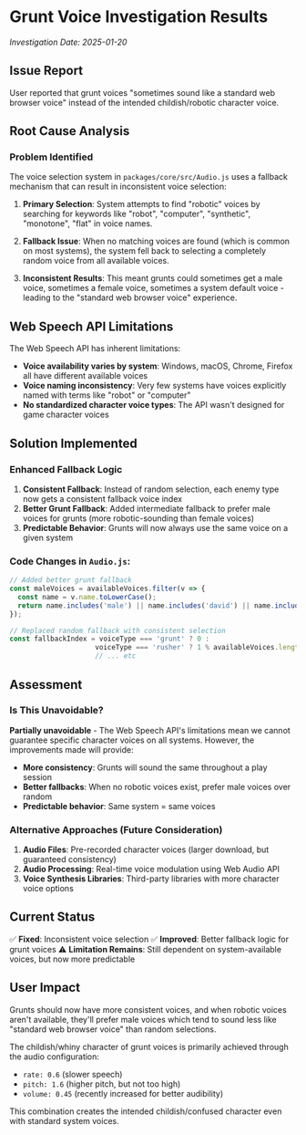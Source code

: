 # Grunt Voice Investigation Results

_Investigation Date: 2025-01-20_

## Issue Report

User reported that grunt voices "sometimes sound like a standard web browser voice" instead of the intended childish/robotic character voice.

## Root Cause Analysis

### Problem Identified

The voice selection system in `packages/core/src/Audio.js` uses a fallback mechanism that can result in inconsistent voice selection:

1. **Primary Selection**: System attempts to find "robotic" voices by searching for keywords like "robot", "computer", "synthetic", "monotone", "flat" in voice names.

2. **Fallback Issue**: When no matching voices are found (which is common on most systems), the system fell back to selecting a completely random voice from all available voices.

3. **Inconsistent Results**: This meant grunts could sometimes get a male voice, sometimes a female voice, sometimes a system default voice - leading to the "standard web browser voice" experience.

## Web Speech API Limitations

The Web Speech API has inherent limitations:

- **Voice availability varies by system**: Windows, macOS, Chrome, Firefox all have different available voices
- **Voice naming inconsistency**: Very few systems have voices explicitly named with terms like "robot" or "computer"
- **No standardized character voice types**: The API wasn't designed for game character voices

## Solution Implemented

### Enhanced Fallback Logic

1. **Consistent Fallback**: Instead of random selection, each enemy type now gets a consistent fallback voice index
2. **Better Grunt Fallback**: Added intermediate fallback to prefer male voices for grunts (more robotic-sounding than female voices)
3. **Predictable Behavior**: Grunts will now always use the same voice on a given system

### Code Changes in `Audio.js`:

```javascript
// Added better grunt fallback
const maleVoices = availableVoices.filter(v => {
  const name = v.name.toLowerCase();
  return name.includes('male') || name.includes('david') || name.includes('alex');
});

// Replaced random fallback with consistent selection
const fallbackIndex = voiceType === 'grunt' ? 0 :
                     voiceType === 'rusher' ? 1 % availableVoices.length :
                     // ... etc
```

## Assessment

### Is This Unavoidable?

**Partially unavoidable** - The Web Speech API's limitations mean we cannot guarantee specific character voices on all systems. However, the improvements made will provide:

- **More consistency**: Grunts will sound the same throughout a play session
- **Better fallbacks**: When no robotic voices exist, prefer male voices over random
- **Predictable behavior**: Same system = same voices

### Alternative Approaches (Future Consideration)

1. **Audio Files**: Pre-recorded character voices (larger download, but guaranteed consistency)
2. **Audio Processing**: Real-time voice modulation using Web Audio API
3. **Voice Synthesis Libraries**: Third-party libraries with more character voice options

## Current Status

✅ **Fixed**: Inconsistent voice selection
✅ **Improved**: Better fallback logic for grunt voices
⚠️ **Limitation Remains**: Still dependent on system-available voices, but now more predictable

## User Impact

Grunts should now have more consistent voices, and when robotic voices aren't available, they'll prefer male voices which tend to sound less like "standard web browser voice" than random selections.

The childish/whiny character of grunt voices is primarily achieved through the audio configuration:

- `rate: 0.6` (slower speech)
- `pitch: 1.6` (higher pitch, but not too high)
- `volume: 0.45` (recently increased for better audibility)

This combination creates the intended childish/confused character even with standard system voices.
